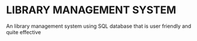 # LIBRARY MANAGEMENT SYSTEM

An library management system using SQL database that is user friendly and quite effective
